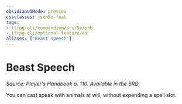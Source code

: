 ```yaml
---
obsidianUIMode: preview
cssclasses: json5e-feat
tags:
- ttrpg-cli/compendium/src/5e/phb
- ttrpg-cli/optional-feature/ei
aliases: ["Beast Speech"]
---
```

# Beast Speech
*Source: Player's Handbook p. 110. Available in the <span title='Systems Reference Document (5.1)'>SRD</span>*  

You can cast speak with animals at will, without expending a spell slot.